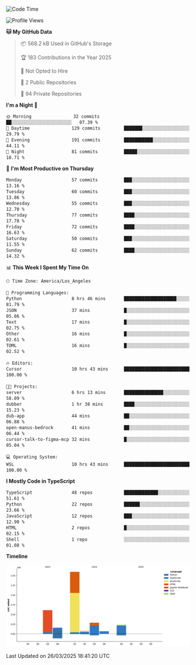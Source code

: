 <!--START_SECTION:waka-->
![Code Time](http://img.shields.io/badge/Code%20Time-64%20hrs%2058%20mins-blue)

![Profile Views](http://img.shields.io/badge/Profile%20Views-0-blue)

**🐱 My GitHub Data** 

> 📦 568.2 kB Used in GitHub's Storage 
 > 
> 🏆 183 Contributions in the Year 2025
 > 
> 🚫 Not Opted to Hire
 > 
> 📜 2 Public Repositories 
 > 
> 🔑 94 Private Repositories 
 > 
**I'm a Night 🦉** 

```text
🌞 Morning                32 commits          ██░░░░░░░░░░░░░░░░░░░░░░░   07.39 % 
🌆 Daytime                129 commits         ███████░░░░░░░░░░░░░░░░░░   29.79 % 
🌃 Evening                191 commits         ███████████░░░░░░░░░░░░░░   44.11 % 
🌙 Night                  81 commits          █████░░░░░░░░░░░░░░░░░░░░   18.71 % 
```
📅 **I'm Most Productive on Thursday** 

```text
Monday                   57 commits          ███░░░░░░░░░░░░░░░░░░░░░░   13.16 % 
Tuesday                  60 commits          ███░░░░░░░░░░░░░░░░░░░░░░   13.86 % 
Wednesday                55 commits          ███░░░░░░░░░░░░░░░░░░░░░░   12.70 % 
Thursday                 77 commits          ████░░░░░░░░░░░░░░░░░░░░░   17.78 % 
Friday                   72 commits          ████░░░░░░░░░░░░░░░░░░░░░   16.63 % 
Saturday                 50 commits          ███░░░░░░░░░░░░░░░░░░░░░░   11.55 % 
Sunday                   62 commits          ████░░░░░░░░░░░░░░░░░░░░░   14.32 % 
```


📊 **This Week I Spent My Time On** 

```text
🕑︎ Time Zone: America/Los_Angeles

💬 Programming Languages: 
Python                   8 hrs 46 mins       ████████████████████░░░░░   81.79 % 
JSON                     37 mins             █░░░░░░░░░░░░░░░░░░░░░░░░   05.86 % 
Text                     17 mins             █░░░░░░░░░░░░░░░░░░░░░░░░   02.75 % 
Other                    16 mins             █░░░░░░░░░░░░░░░░░░░░░░░░   02.61 % 
TOML                     16 mins             █░░░░░░░░░░░░░░░░░░░░░░░░   02.52 % 

🔥 Editors: 
Cursor                   10 hrs 43 mins      █████████████████████████   100.00 % 

🐱‍💻 Projects: 
server                   6 hrs 13 mins       ███████████████░░░░░░░░░░   58.09 % 
dubber                   1 hr 38 mins        ████░░░░░░░░░░░░░░░░░░░░░   15.23 % 
dub-app                  44 mins             ██░░░░░░░░░░░░░░░░░░░░░░░   06.88 % 
open-manus-bedrock       41 mins             ██░░░░░░░░░░░░░░░░░░░░░░░   06.44 % 
cursor-talk-to-figma-mcp 32 mins             █░░░░░░░░░░░░░░░░░░░░░░░░   05.04 % 

💻 Operating System: 
WSL                      10 hrs 43 mins      █████████████████████████   100.00 % 
```

**I Mostly Code in TypeScript** 

```text
TypeScript               48 repos            █████████████░░░░░░░░░░░░   51.61 % 
Python                   22 repos            ██████░░░░░░░░░░░░░░░░░░░   23.66 % 
JavaScript               12 repos            ███░░░░░░░░░░░░░░░░░░░░░░   12.90 % 
HTML                     2 repos             █░░░░░░░░░░░░░░░░░░░░░░░░   02.15 % 
Shell                    1 repo              ░░░░░░░░░░░░░░░░░░░░░░░░░   01.08 % 
```



**Timeline**

![Lines of Code chart](https://raw.githubusercontent.com/hassanxelamin/hassanxelamin/main/assets/bar_graph.png)


 Last Updated on 26/03/2025 18:41:20 UTC
<!--END_SECTION:waka-->

<!--
**hassanxelamin/hassanxelamin** is a ✨ _special_ ✨ repository because its `README.md` (this file) appears on your GitHub profile.

Here are some ideas to get you started:

- 🔭 I’m currently working on ...
- 🌱 I’m currently learning ...
- 👯 I’m looking to collaborate on ...
- 🤔 I’m looking for help with ...
- 💬 Ask me about ...
- 📫 How to reach me: ...
- 😄 Pronouns: ...
- ⚡ Fun fact: ...
-->
